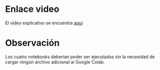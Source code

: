 # Enlace video

El video explicativo se encuentra  [aquí](https://www.youtube.com/watch?v=en6OTQusNDI)

# Observación

Los cuatro notebooks deberían poder ser ejecutados sin la necesidad de cargar ningún archivo adicional al Google Colab.